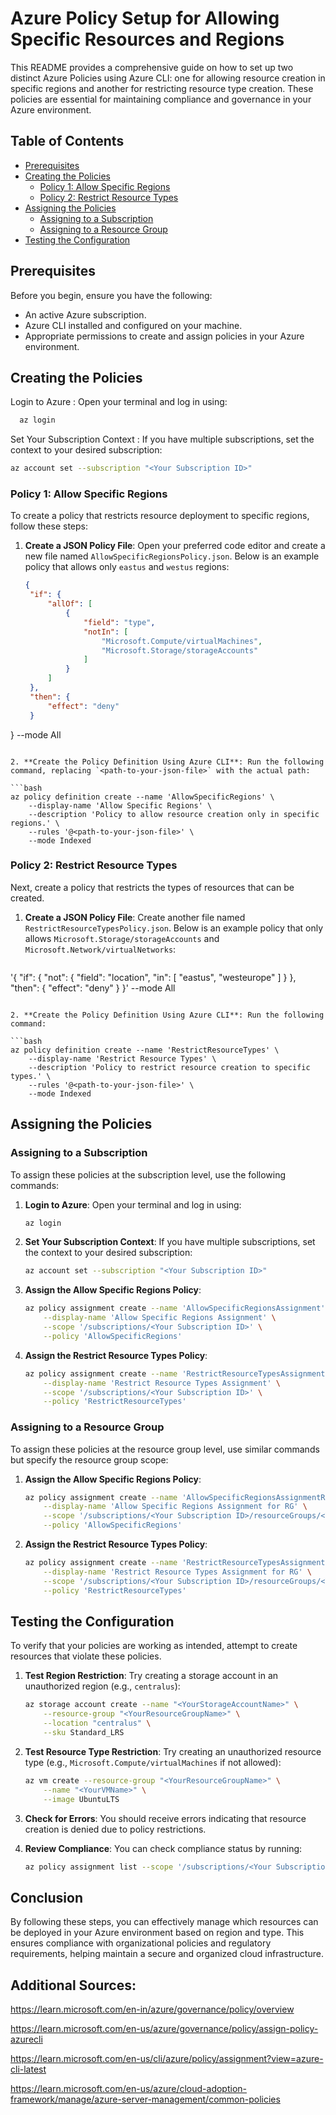 # Azure Policy Setup for Allowing Specific Resources and Regions

This README provides a comprehensive guide on how to set up two distinct Azure Policies using Azure CLI: one for allowing resource creation in specific regions and another for restricting resource type creation. These policies are essential for maintaining compliance and governance in your Azure environment.

## Table of Contents

- [Prerequisites](#prerequisites)
- [Creating the Policies](#creating-the-policies)
  - [Policy 1: Allow Specific Regions](#policy-1-allow-specific-regions)
  - [Policy 2: Restrict Resource Types](#policy-2-restrict-resource-types)
- [Assigning the Policies](#assigning-the-policies)
  - [Assigning to a Subscription](#assigning-to-a-subscription)
  - [Assigning to a Resource Group](#assigning-to-a-resource-group)
- [Testing the Configuration](#testing-the-configuration)

## Prerequisites

Before you begin, ensure you have the following:

- An active Azure subscription.
- Azure CLI installed and configured on your machine.
- Appropriate permissions to create and assign policies in your Azure environment.

## Creating the Policies

Login to Azure : Open your terminal and log in using:

 ```bash
   az login
   ```
Set Your Subscription Context : If you have multiple subscriptions, set the context to your desired subscription:

   ```bash
   az account set --subscription "<Your Subscription ID>"
   ```

### Policy 1: Allow Specific Regions

To create a policy that restricts resource deployment to specific regions, follow these steps:

1. **Create a JSON Policy File**: Open your preferred code editor and create a new file named `AllowSpecificRegionsPolicy.json`. Below is an example policy that allows only `eastus` and `westus` regions:

   ```json
   {
    "if": {
        "allOf": [
            {
                "field": "type",
                "notIn": [
                    "Microsoft.Compute/virtualMachines",
                    "Microsoft.Storage/storageAccounts"
                ]
            }
        ]
    },
    "then": {
        "effect": "deny"
    }
}
--mode All
   ```

2. **Create the Policy Definition Using Azure CLI**: Run the following command, replacing `<path-to-your-json-file>` with the actual path:

   ```bash
   az policy definition create --name 'AllowSpecificRegions' \
       --display-name 'Allow Specific Regions' \
       --description 'Policy to allow resource creation only in specific regions.' \
       --rules '@<path-to-your-json-file>' \
       --mode Indexed
   ```

### Policy 2: Restrict Resource Types

Next, create a policy that restricts the types of resources that can be created.

1. **Create a JSON Policy File**: Create another file named `RestrictResourceTypesPolicy.json`. Below is an example policy that only allows `Microsoft.Storage/storageAccounts` and `Microsoft.Network/virtualNetworks`:

   ```json
  '{
    "if": {
        "not": {
            "field": "location",
            "in": [
                "eastus",
                "westeurope"
            ]
        }
    },
    "then": {
        "effect": "deny"
    }
}' --mode All
   ```

2. **Create the Policy Definition Using Azure CLI**: Run the following command:

   ```bash
   az policy definition create --name 'RestrictResourceTypes' \
       --display-name 'Restrict Resource Types' \
       --description 'Policy to restrict resource creation to specific types.' \
       --rules '@<path-to-your-json-file>' \
       --mode Indexed
   ```

## Assigning the Policies

### Assigning to a Subscription

To assign these policies at the subscription level, use the following commands:

1. **Login to Azure**: Open your terminal and log in using:

   ```bash
   az login
   ```

2. **Set Your Subscription Context**: If you have multiple subscriptions, set the context to your desired subscription:

   ```bash
   az account set --subscription "<Your Subscription ID>"
   ```

3. **Assign the Allow Specific Regions Policy**:

   ```bash
   az policy assignment create --name 'AllowSpecificRegionsAssignment' \
       --display-name 'Allow Specific Regions Assignment' \
       --scope '/subscriptions/<Your Subscription ID>' \
       --policy 'AllowSpecificRegions'
   ```

4. **Assign the Restrict Resource Types Policy**:

   ```bash
   az policy assignment create --name 'RestrictResourceTypesAssignment' \
       --display-name 'Restrict Resource Types Assignment' \
       --scope '/subscriptions/<Your Subscription ID>' \
       --policy 'RestrictResourceTypes'
   ```

### Assigning to a Resource Group

To assign these policies at the resource group level, use similar commands but specify the resource group scope:

1. **Assign the Allow Specific Regions Policy**:

   ```bash
   az policy assignment create --name 'AllowSpecificRegionsAssignmentRG' \
       --display-name 'Allow Specific Regions Assignment for RG' \
       --scope '/subscriptions/<Your Subscription ID>/resourceGroups/<Your Resource Group Name>' \
       --policy 'AllowSpecificRegions'
   ```

2. **Assign the Restrict Resource Types Policy**:

   ```bash
   az policy assignment create --name 'RestrictResourceTypesAssignmentRG' \
       --display-name 'Restrict Resource Types Assignment for RG' \
       --scope '/subscriptions/<Your Subscription ID>/resourceGroups/<Your Resource Group Name>' \
       --policy 'RestrictResourceTypes'
   ```

## Testing the Configuration

To verify that your policies are working as intended, attempt to create resources that violate these policies.

1. **Test Region Restriction**: Try creating a storage account in an unauthorized region (e.g., `centralus`):

   ```bash
   az storage account create --name "<YourStorageAccountName>" \
       --resource-group "<YourResourceGroupName>" \
       --location "centralus" \
       --sku Standard_LRS
   ```

2. **Test Resource Type Restriction**: Try creating an unauthorized resource type (e.g., `Microsoft.Compute/virtualMachines` if not allowed):

   ```bash
   az vm create --resource-group "<YourResourceGroupName>" \
       --name "<YourVMName>" \
       --image UbuntuLTS
   ```

3. **Check for Errors**: You should receive errors indicating that resource creation is denied due to policy restrictions.

4. **Review Compliance**: You can check compliance status by running:

   ```bash
   az policy assignment list --scope '/subscriptions/<Your Subscription ID>'
   ```

## Conclusion

By following these steps, you can effectively manage which resources can be deployed in your Azure environment based on region and type. This ensures compliance with organizational policies and regulatory requirements, helping maintain a secure and organized cloud infrastructure.



## Additional Sources:

 https://learn.microsoft.com/en-in/azure/governance/policy/overview

 https://learn.microsoft.com/en-us/azure/governance/policy/assign-policy-azurecli

 https://learn.microsoft.com/en-us/cli/azure/policy/assignment?view=azure-cli-latest

 https://learn.microsoft.com/en-us/azure/cloud-adoption-framework/manage/azure-server-management/common-policies

 

 
